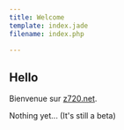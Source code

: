 ```yaml
---
title: Welcome
template: index.jade
filename: index.php

---
```


## Hello

Bienvenue sur [z720.net](http://z720.net).

Nothing yet... (It's still a beta) 
